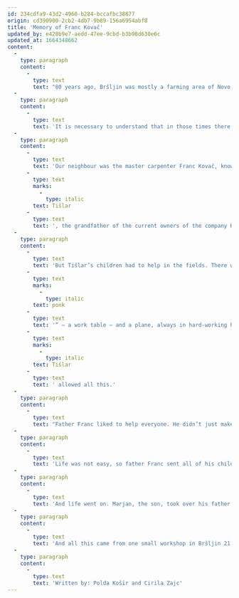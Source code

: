 ```yaml
---
id: 234cdfa9-43d2-4960-b284-bccafbc38877
origin: cd390900-2cb2-4db7-9b89-156a6954abf8
title: 'Memory of Franc Kovač'
updated_by: e428b9e7-aedd-47ee-9cbd-b3b98d630e6c
updated_at: 1664348662
content:
  -
    type: paragraph
    content:
      -
        type: text
        text: "80 years ago, Bršljin was mostly a farming area of Novo Mesto. Families had several children, those with fewer than five were rare. All of us worked in the fields since we were little. We grazed cattle together in Laze – on the village pasture behind the barracks. Our mothers sometimes sold a litre of milk to get some money for food that was not produced at home: salt, oil, sugar, etc. Some children were happy to go to school, some were forced to. Our parents impressed upon us: “Study, study, so you don't have to work.” They meant: “So that you don't have to toil in the field.” “No one can take away from you what's in your head!” was told to us day after day."
  -
    type: paragraph
    content:
      -
        type: text
        text: 'It is necessary to understand that in those times there was no machinery or tractors on farms, all farm work was done manually using tools: shovels, hoes, rakes, and pitchforks. That was our “machinery”!'
  -
    type: paragraph
    content:
      -
        type: text
        text: 'Our neighbour was the master carpenter Franc Kovač, known as '
      -
        type: text
        marks:
          -
            type: italic
        text: Tišlar
      -
        type: text
        text: ', the grandfather of the current owners of the company KOVAČ INTERIER, d.o.o. There were many children in that family. The oldest Marjan, then Pepi, Majda, Franci, Mili, and Toni. Their aunt, Franc’s sister, who was the complete opposite of their kind and gentle mother, also lived with them. Her word was law! Even the village children huddled together when she appeared. She wasn’t evil, no, but work came first for her, she didn’t have much patience for child play. However, their mother was different. She never raised her voice. If you accidentally opened the door of the shoe cabinet instead of the kitchen door, and all the shoes of this big family fell out, she did not get angry with the children for not stacking the shoes on the shelves. She just ignored the mess.'
  -
    type: paragraph
    content:
      -
        type: text
        text: 'But Tišlar’s children had to help in the fields. There wasn’t much time to play, because they also had to help their father in the carpentry workshop. Considering today’s technology, the workshop did not have modern equipment. There was the carpenter’s “'
      -
        type: text
        marks:
          -
            type: italic
        text: ponk
      -
        type: text
        text: '” – a work table – and a plane, always in hard-working hands. The saw barely ever stopped, and various wooden parts piled up in the corner. There was a lot of sawdust and wood shavings everywhere. It was these piles where the village children came together. We would collect them and use them for cows to lay on and for heating the stove, and we took the scraps of wood for firewood too. Father '
      -
        type: text
        marks:
          -
            type: italic
        text: Tišlar
      -
        type: text
        text: ' allowed all this.'
  -
    type: paragraph
    content:
      -
        type: text
        text: "Father Franc liked to help everyone. He didn’t just make new things, but he also repaired broken chairs, worn tables, and kitchen cupboards, and he would go to people's houses and replace wooden boards once used as flooring before parquet. The things that he made were of good quality, and he had so much work that people could hardly wait for him to come around. Few people today can imagine how hard it was to earn a little bit of money for an easier life. There were no assembly lines, just the shoulders and hands of hard-working people shaping wood into products."
  -
    type: paragraph
    content:
      -
        type: text
        text: 'Life was not easy, so father Franc sent all of his children to school hoping that they would earn their living in an easier way. Some found work in factories, as industry also arrived to the Dolenjska region. This quickly became evident as abundance came to the household. I remember that the Kovač family had the first telephone in Bršljin and that we went to their house to call our sister in Koper if there was an emergency. Having a phone was a very distinguished thing at the time.'
  -
    type: paragraph
    content:
      -
        type: text
        text: 'And life went on. Marjan, the son, took over his father’s work, expanding and updating it. His sons, Tišlar’s grandsons, Miran and Branko, are continuing the tradition of their grandfather. How proud he would be of his descendants if he could see their progress and success today. Their products are not only beautiful, but also of high quality – the seed planted and nurtured by their grandfather, Franc Tišlar.'
  -
    type: paragraph
    content:
      -
        type: text
        text: 'And all this came from one small workshop in Bršljin 21. The Gedžo Guesthouse is now located in the same premises where children once found sawdust so interesting.'
  -
    type: paragraph
    content:
      -
        type: text
        text: 'Written by: Polda Košir and Cirila Zajc'
---
```

